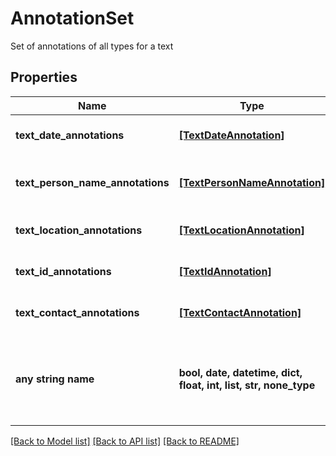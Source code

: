 # AnnotationSet

Set of annotations of all types for a text

## Properties
Name | Type | Description | Notes
------------ | ------------- | ------------- | -------------
**text_date_annotations** | [**[TextDateAnnotation]**](TextDateAnnotation.md) | Date annotations in a text | 
**text_person_name_annotations** | [**[TextPersonNameAnnotation]**](TextPersonNameAnnotation.md) | Person name annotations in a text | 
**text_location_annotations** | [**[TextLocationAnnotation]**](TextLocationAnnotation.md) | Location annotations in a text | 
**text_id_annotations** | [**[TextIdAnnotation]**](TextIdAnnotation.md) | ID annotations in a text | 
**text_contact_annotations** | [**[TextContactAnnotation]**](TextContactAnnotation.md) | Contact annotations in a text | 
**any string name** | **bool, date, datetime, dict, float, int, list, str, none_type** | any string name can be used but the value must be the correct type | [optional]

[[Back to Model list]](../README.md#documentation-for-models) [[Back to API list]](../README.md#documentation-for-api-endpoints) [[Back to README]](../README.md)


